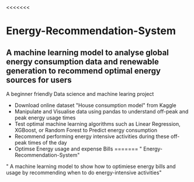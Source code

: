 <<<<<<<
# Energy-Recommendation-System

## A machine learning model to analyse global energy consumption data and renewable generation to recommend optimal energy sources for users

A beginner friendly Data science and machine learing project 

* Download online dataset "House consumption model" from Kaggle
* Manipulate and Visualise data using pandas to understand off-peak and peak energy usage times
* Test optimal machine learning algorithms such as Linear Regression, XGBoost, or Random Forest to Predict energy consumption 
* Recommend performing energy intensive activities during these off-peak times of the day
* Optimse Energy usage and expense Bills
=======
" Energy-Recommendation-System" 

" A machine learning model to show how to optimiese energy bills and usage by recommending when to do energy-intensive activities"
>>>>>>> 
